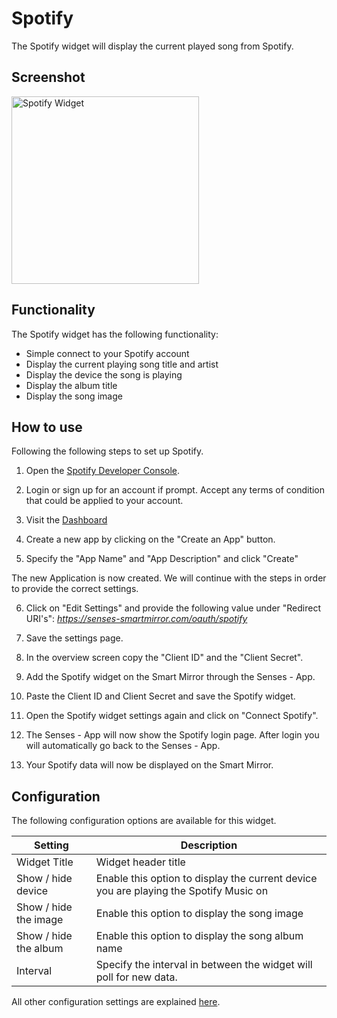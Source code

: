 # Spotify

The Spotify widget will display the current played song from Spotify. 

## Screenshot

<div class="image-wrapper">
  <img class="widget-image" src="/images/widgets/spotify.png" alt="Spotify Widget" width="300"/>
</div>

## Functionality

The Spotify widget has the following functionality: 

- Simple connect to your Spotify account
- Display the current playing song title and artist
- Display the device the song is playing
- Display the album title
- Display the song image

## How to use

Following the following steps to set up Spotify. 

1. Open the [Spotify Developer Console](https://developer.spotify.com/console/).

2. Login or sign up for an account if prompt. Accept any terms of condition that could be applied to your account.

3. Visit the [Dashboard](https://developer.spotify.com/dashboard/applications)

4. Create a new app by clicking on the "Create an App" button.

5. Specify the "App Name" and "App Description" and click "Create"

The new Application is now created. We will continue with the steps in order to provide the correct settings. 

6. Click on "Edit Settings" and provide the following value under "Redirect URI's": <em>https://senses-smartmirror.com/oauth/spotify</em>

7. Save the settings page.

8. In the overview screen copy the "Client ID" and the "Client Secret".

9. Add the Spotify widget on the Smart Mirror through the Senses - App.

10. Paste the Client ID and Client Secret and save the Spotify widget.

11. Open the Spotify widget settings again and click on "Connect Spotify".

12. The Senses - App will now show the Spotify login page. After login you will automatically go back to the Senses - App. 

13. Your Spotify data will now be displayed on the Smart Mirror.

## Configuration

The following configuration options are available for this widget.

| Setting | Description |
| ----------- | ----------- |
| Widget Title | Widget header title |
| Show / hide device | Enable this option to display the current device you are playing the Spotify Music on |
| Show / hide the image | Enable this option to display the song image | 
| Show / hide the album | Enable this option to display the song album name |
| Interval | Specify the interval in between the widget will poll for new data. |

All other configuration settings are explained [here](/widgets/introduction.html#default-widget-configuration-options).